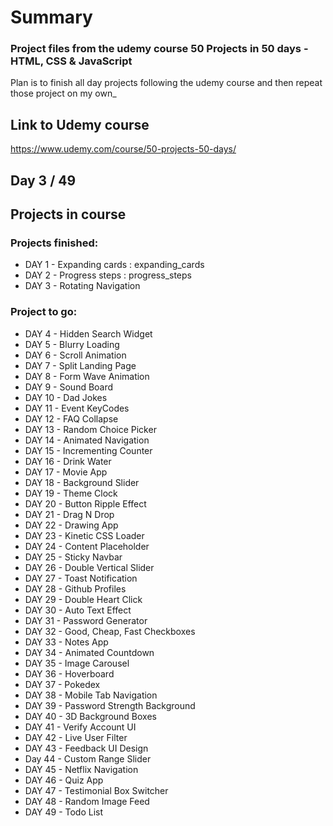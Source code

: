 # Summary 
### Project files from the udemy course **50 Projects in 50 days - HTML, CSS & JavaScript**


Plan is to finish all day projects following the udemy course and then repeat those project on my own_

## Link to Udemy course
https://www.udemy.com/course/50-projects-50-days/

## Day 3 / 49
## Projects in course
### Projects finished:
* DAY 1 - Expanding cards : expanding_cards
* DAY 2 - Progress steps : progress_steps
* DAY 3 - Rotating Navigation

### Project to go:
* DAY 4 - Hidden Search Widget
* DAY 5 - Blurry Loading
* DAY 6 - Scroll Animation
* DAY 7 - Split Landing Page
* DAY 8 - Form Wave Animation
* DAY 9 - Sound Board
* DAY 10 - Dad Jokes
* DAY 11 - Event KeyCodes
* DAY 12 - FAQ Collapse
* DAY 13 - Random Choice Picker
* DAY 14 - Animated Navigation
* DAY 15 - Incrementing Counter
* DAY 16 - Drink Water
* DAY 17 - Movie App
* DAY 18 - Background Slider
* DAY 19 - Theme Clock
* DAY 20 - Button Ripple Effect
* DAY 21 - Drag N Drop
* DAY 22 - Drawing App
* DAY 23 - Kinetic CSS Loader
* DAY 24 - Content Placeholder
* DAY 25 - Sticky Navbar
* DAY 26 - Double Vertical Slider
* DAY 27 - Toast Notification
* DAY 28 - Github Profiles
* DAY 29 - Double Heart Click
* DAY 30 - Auto Text Effect
* DAY 31 - Password Generator
* DAY 32 - Good, Cheap, Fast Checkboxes
* DAY 33 - Notes App
* DAY 34 - Animated Countdown
* DAY 35 - Image Carousel
* DAY 36 - Hoverboard
* DAY 37 - Pokedex
* DAY 38 - Mobile Tab Navigation
* DAY 39 - Password Strength Background
* DAY 40 - 3D Background Boxes
* DAY 41 - Verify Account UI
* DAY 42 - Live User Filter
* DAY 43 - Feedback UI Design
* Day 44 - Custom Range Slider
* DAY 45 - Netflix Navigation
* DAY 46 - Quiz App
* DAY 47 - Testimonial Box Switcher
* DAY 48 - Random Image Feed
* DAY 49 - Todo List